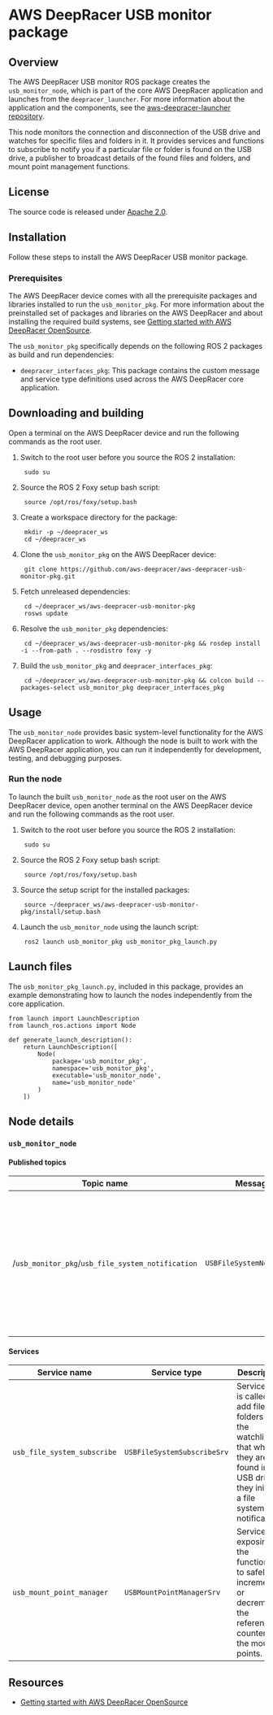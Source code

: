 # AWS DeepRacer USB monitor package

## Overview

The AWS DeepRacer USB monitor ROS package creates the `usb_monitor_node`, which is part of the core AWS DeepRacer application and launches from the `deepracer_launcher`. For more information about the application and the components, see the [aws-deepracer-launcher repository](https://github.com/aws-deepracer/aws-deepracer-launcher).

This node monitors the connection and disconnection of the USB drive and watches for specific files and folders in it. It provides services and functions to subscribe to notify you if a particular file or folder is found on the USB drive, a publisher to broadcast details of the found files and folders, and mount point management functions.

## License

The source code is released under [Apache 2.0](https://aws.amazon.com/apache-2-0/).

## Installation
Follow these steps to install the AWS DeepRacer USB monitor package.

### Prerequisites

The AWS DeepRacer device comes with all the prerequisite packages and libraries installed to run the `usb_monitor_pkg`. For more information about the preinstalled set of packages and libraries on the AWS DeepRacer and about installing the required build systems, see [Getting started with AWS DeepRacer OpenSource](https://github.com/aws-deepracer/aws-deepracer-launcher/blob/main/getting-started.md).

The `usb_monitor_pkg` specifically depends on the following ROS 2 packages as build and run dependencies:

* `deepracer_interfaces_pkg`: This package contains the custom message and service type definitions used across the AWS DeepRacer core application.

## Downloading and building

Open a terminal on the AWS DeepRacer device and run the following commands as the root user.

1. Switch to the root user before you source the ROS 2 installation:

        sudo su

1. Source the ROS 2 Foxy setup bash script:

        source /opt/ros/foxy/setup.bash 

1. Create a workspace directory for the package:

        mkdir -p ~/deepracer_ws
        cd ~/deepracer_ws

1. Clone the `usb_monitor_pkg` on the AWS DeepRacer device:

        git clone https://github.com/aws-deepracer/aws-deepracer-usb-monitor-pkg.git

1. Fetch unreleased dependencies:

        cd ~/deepracer_ws/aws-deepracer-usb-monitor-pkg
        rosws update

1. Resolve the `usb_monitor_pkg` dependencies:

        cd ~/deepracer_ws/aws-deepracer-usb-monitor-pkg && rosdep install -i --from-path . --rosdistro foxy -y

1. Build the `usb_monitor_pkg` and `deepracer_interfaces_pkg`:

        cd ~/deepracer_ws/aws-deepracer-usb-monitor-pkg && colcon build --packages-select usb_monitor_pkg deepracer_interfaces_pkg

## Usage

The `usb_monitor_node` provides basic system-level functionality for the AWS DeepRacer application to work. Although the node is built to work with the AWS DeepRacer application, you can run it independently for development, testing, and debugging purposes.

### Run the node

To launch the built `usb_monitor_node` as the root user on the AWS DeepRacer device, open another terminal on the AWS DeepRacer device and run the following commands as the root user.

1. Switch to the root user before you source the ROS 2 installation:

        sudo su

1. Source the ROS 2 Foxy setup bash script:

        source /opt/ros/foxy/setup.bash 

1. Source the setup script for the installed packages:

        source ~/deepracer_ws/aws-deepracer-usb-monitor-pkg/install/setup.bash

1. Launch the `usb_monitor_node` using the launch script:

        ros2 launch usb_monitor_pkg usb_monitor_pkg_launch.py

## Launch files

The `usb_monitor_pkg_launch.py`, included in this package, provides an example demonstrating how to launch the nodes independently from the core application.

    from launch import LaunchDescription
    from launch_ros.actions import Node

    def generate_launch_description():
        return LaunchDescription([
            Node(
                package='usb_monitor_pkg',
                namespace='usb_monitor_pkg',
                executable='usb_monitor_node',
                name='usb_monitor_node'
            )
        ])

## Node details

### `usb_monitor_node`

#### Published topics

| Topic name | Message type | Description |
| ---------- | ------------ | ----------- |
|/`usb_monitor_pkg`/`usb_file_system_notification`|`USBFileSystemNotificationMsg`|Publisher that broadcasts notification messages when any of the files or folders that are in the watchlist are found in the USB drive.|

#### Services

| Service name | Service type | Description |
| ---------- | ------------ | ----------- |
|`usb_file_system_subscribe`|`USBFileSystemSubscribeSrv`|Service that is called to add files or folders to the watchlist so that when they are found in the USB drive, they initiate a file system notification.|
|`usb_mount_point_manager`|`USBMountPointManagerSrv`|Service exposing  the functionality to safely increment or decrement the reference counter for the mount points.|

## Resources

* [Getting started with AWS DeepRacer OpenSource](https://github.com/aws-deepracer/aws-deepracer-launcher/blob/main/getting-started.md)

